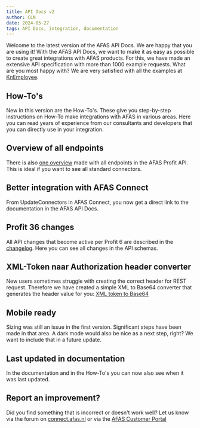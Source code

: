 ```yaml
---
title: API Docs v2
author: CLN
date: 2024-05-27
tags: API Docs, integration, documentation
---
```


Welcome to the latest version of the AFAS API Docs. We are happy that you are using it! With the AFAS API Docs, we want to make it as easy as possible to create great integrations with AFAS products. For this, we have made an extensive API specification with more than 1000 example requests. What are you most happy with? We are very satisfied with all the examples at [KnEmployee](../../apidoc/en/Employee%20and%20contract#post-/connectors/KnEmployee).

## How-To's

New in this version are the How-To's. These give you step-by-step instructions on How-To make integrations with AFAS in various areas. Here you can read years of experience from our consultants and developers that you can directly use in your integration.

## Overview of all endpoints

There is also [one overview](https://help.afas.nl/profit/spec/en/allendpoints) made with all endpoints in the AFAS Profit API. This is ideal if you want to see all standard connectors.

## Better integration with AFAS Connect

From UpdateConnectors in AFAS Connect, you now get a direct link to the documentation in the AFAS API Docs.

## Profit 36 changes

All API changes that become active per Profit 6 are described in the [changelog](./news-profit6). Here you can see all changes in the API schemas.

## XML-Token naar Authorization header converter

New users sometimes struggle with creating the correct header for REST request. Therefore we have created a simple XML to Base64 converter that generates the header value for you: [XML token to Base64](../../../tools#base64-encoder)

## Mobile ready

Sizing was still an issue in the first version. Significant steps have been made in that area. A dark mode would also be nice as a next step, right? We want to include that in a future update.

## Last updated in documentation

In the documentation and in the How-To's you can now also see when it was last updated.

## Report an improvement?

Did you find something that is incorrect or doesn't work well? Let us know via the forum on [connect.afas.nl](https://connect.afas.nl) or via the [AFAS Customer Portal](https://klant.afas.nl/aanmaken-support-customer-care/help-center-aanvraag?&utm_source=help.afas.nl&utm_medium=verbetersuggestie-insturen)